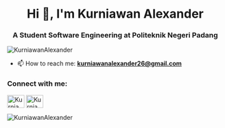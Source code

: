 <h1 align="center">Hi 👋, I'm Kurniawan Alexander</h1>
<h3 align="center">A Student Software Engineering at Politeknik Negeri Padang</h3>

<p align="left"> <img src="https://komarev.com/ghpvc/?username=KurniawanAlexander&label=Profile%20views&color=0e75b6&style=flat" alt="KurniawanAlexander" /> </p>




<!-- Here are some ideas to get you started: -->

<!-- - 🔭 I’m currently working on ...
- 🌱 I’m currently learning ...
- 👯 I’m looking to collaborate on ...
- 🤔 I’m looking for help with ...
- 💬 Ask me about ... -->
- 📫 How to reach me: **kurniawanalexander26@gmail.com**
<!-- - 😄 Pronouns: ...
- ⚡ Fun fact: ... -->

<h3 align="left">Connect with me:</h3>
<p align="left">
<a href="https://www.linkedin.com/in/kurniawanalexander/" target="blank"><img align="center" src="https://raw.githubusercontent.com/rahuldkjain/github-profile-readme-generator/master/src/images/icons/Social/linked-in-alt.svg" alt="KurniawanAlexander" height="30" width="40" /></a>
<a href="https://instagram.com/vlscvo" target="blank"><img align="center" src="https://raw.githubusercontent.com/rahuldkjain/github-profile-readme-generator/master/src/images/icons/Social/instagram.svg" alt="KurniawanAlexander" height="30" width="40" /></a>
<!-- <a href="https://www.youtube.com/@" target="blank"><img align="center" src="https://raw.githubusercontent.com/rahuldkjain/github-profile-readme-generator/master/src/images/icons/Social/youtube.svg" alt="" height="30" width="40" /></a> -->
</p>


<p><img align="center" src="https://github-readme-stats.vercel.app/api/top-langs?username=KurniawanAlexander&show_icons=true&locale=en&layout=compact" alt="KurniawanAlexander" /></p>

<!-- **KurniawanAlexander/KurniawanAlexander** is a ✨ _special_ ✨ repository because its `README.md` (this file) appears on your GitHub profile. -->